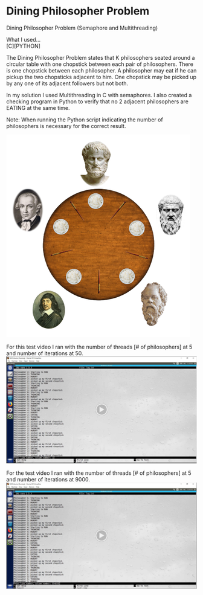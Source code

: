 # Dining Philosopher Problem
Dining Philosopher Problem (Semaphore and Multithreading)

What I used...<br/>
[C][PYTHON]<br/>



The Dining Philosopher Problem states that K philosophers seated around a circular 
table with one chopstick between each pair of philosophers. 
There is one chopstick between each philosopher. 
A philosopher may eat if he can pickup the two chopsticks adjacent to him. 
One chopstick may be picked up by any one of its adjacent followers but not both.

In my solution I used Multithreading in C with semaphores. 
I also created a checking program in Python to verify that no 2 adjacent philosophers are 
EATING at the same time.



Note:
When running the Python script indicating the number of philosophers is necessary for the correct result.

<img src="/Images/dining_phil.png"></img>


For this test video I ran with the number of threads [# of philosophers] at 5 and number of iterations at 50. 
[<img src="/Images/dining_phil_vid.PNG"></img>](https://drive.google.com/open?id=1uP293kCbHgWahYEtaQsTWEm0xdZpCH_E)

For the test video I ran with the number of threads [# of philosophers] at 5 and number of iterations at 9000. 
[<img src="/Images/dining_phil_vid2.PNG"></img>](https://drive.google.com/open?id=1dsveiNZWrVs7J4_WzXyOPGAMzD7HBMIf)
